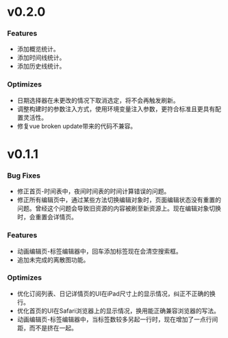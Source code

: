 # v0.2.0
### Features
* 添加概览统计。
* 添加时间线统计。
* 添加历史线统计。
### Optimizes
* 日期选择器在未更改的情况下取消选定，将不会再触发刷新。
* 调整构建时的参数注入方式，使用环境变量注入参数，更符合标准且更具有配置灵活性。
* 修复vue broken update带来的代码不兼容。
# v0.1.1
### Bug Fixes
* 修正首页-时间表中，夜间时间表的时间计算错误的问题。
* 修正所有编辑页中，通过某些方法切换编辑对象时，页面编辑状态没有重置的问题。曾经这个问题会导致旧资源的内容被刷至新资源上。现在编辑对象切换时，会重置会详情页。
### Features
* 动画编辑页-标签编辑器中，回车添加标签现在会清空搜索框。
* 追加未完成的离散图功能。
### Optimizes
* 优化订阅列表、日记详情页的UI在iPad尺寸上的显示情况，纠正不正确的换行。
* 优化首页的UI在Safari浏览器上的显示情况，换用能正确兼容浏览器的写法。
* 动画编辑页-标签编辑器中，当标签数较多另起一行时，现在增加了一点行间距，而不是挤在一起。